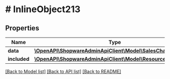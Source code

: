 # # InlineObject213

## Properties

Name | Type | Description | Notes
------------ | ------------- | ------------- | -------------
**data** | [**\OpenAPI\ShopwareAdminApiClient\Model\SalesChannelDomain**](SalesChannelDomain.md) |  | [optional]
**included** | [**\OpenAPI\ShopwareAdminApiClient\Model\Resource[]**](Resource.md) |  | [optional]

[[Back to Model list]](../../README.md#models) [[Back to API list]](../../README.md#endpoints) [[Back to README]](../../README.md)
